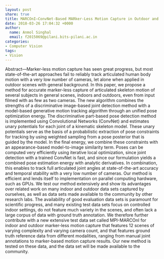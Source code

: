 ```yaml
---
layout: post
share: true
title: MARCOnI—ConvNet-Based MARker-Less Motion Capture in Outdoor and Indoor Scenes
date: 2018-03-26 17:04:32 +0000
author:
  name: Anmol Singhal
  email: f2015069@pilani.bits-pilani.ac.in
categories:
- Computer Vision
tags:
- Vision
---
```

Abstract—Marker-less motion capture has seen great progress, but most state-of-the-art approaches fail to reliably track articulated human body motion with a very low number of cameras, let alone when applied in outdoor scenes with general background. In this paper, we propose a method for accurate marker-less capture of articulated skeleton motion of several subjects in general scenes, indoors and outdoors, even from input filmed with as few as two cameras. The new algorithm combines the strengths of a discriminative image-based joint detection method with a model-based generative motion tracking algorithm through an unified pose optimization energy. The discriminative part-based pose detection method is implemented using Convolutional Networks (ConvNet) and estimates unary potentials for each joint of a kinematic skeleton model. These unary potentials serve as the basis of a probabilistic extraction of pose constraints for tracking by using weighted sampling from a pose posterior that is guided by the model. In the final energy, we combine these constraints with an appearance-based model-to-image similarity term. Poses can be computed very efficiently using iterative local optimization, since joint detection with a trained ConvNet is fast, and since our formulation yields a combined pose estimation energy with analytic derivatives. In combination, this enables to track full articulated joint angles at state-of-the-art accuracy and temporal stability with a very low number of cameras. Our method is efficient and lends itself to implementation on parallel computing hardware, such as GPUs. We test our method extensively and show its advantages over related work on many indoor and outdoor data sets captured by ourselves, as well as data sets made available to the community by other research labs. The availability of good evaluation data sets is paramount for scientific progress, and many existing test data sets focus on controlled indoor settings, do not feature much variety in the scenes, and often lack a large corpus of data with ground truth annotation. We therefore further contribute with a new extensive test data set called MPI-MARCOnI for indoor and outdoor marker-less motion capture that features 12 scenes of varying complexity and varying camera count, and that features ground truth reference data from different modalities, ranging from manual joint annotations to marker-based motion capture results. Our new method is tested on these data, and the data set will be made available to the community.  